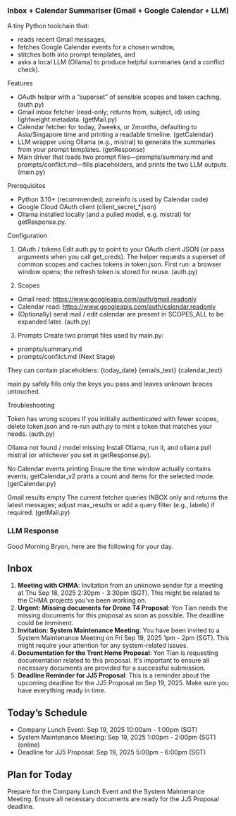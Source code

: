 ### Inbox + Calendar Summariser (Gmail + Google Calendar + LLM)

A tiny Python toolchain that:
- reads recent Gmail messages,
- fetches Google Calendar events for a chosen window,
- stitches both into prompt templates, and
- asks a local LLM (Ollama) to produce helpful summaries (and a conflict check). 

Features
- OAuth helper with a “superset” of sensible scopes and token caching. (auth.py)
- Gmail inbox fetcher (read-only; returns from, subject, id) using lightweight metadata. (getMail.py)
- Calendar fetcher for today, 2weeks, or 2months, defaulting to Asia/Singapore time and printing a readable timeline. (getCalendar)
- LLM wrapper using Ollama (e.g., mistral) to generate the summaries from your prompt templates. (getResponse)
- Main driver that loads two prompt files—prompts/summary.md and prompts/conflict.md—fills placeholders, and prints the two LLM outputs. (main.py)

Prerequisites
- Python 3.10+ (recommended; zoneinfo is used by Calendar code) 
- Google Cloud OAuth client (client_secret_*.json)
- Ollama installed locally (and a pulled model, e.g. mistral) for getResponse.py. 

Configuration
1) OAuth / tokens
Edit auth.py to point to your OAuth client JSON (or pass arguments when you call get_creds). The helper requests a superset of common scopes and caches tokens in token.json. First run: a browser window opens; the refresh token is stored for reuse. (auth.py)

2) Scopes
- Gmail read: https://www.googleapis.com/auth/gmail.readonly
- Calendar read: https://www.googleapis.com/auth/calendar.readonly
- (Optionally) send mail / edit calendar are present in SCOPES_ALL to be expanded later. (auth.py)

3) Prompts
Create two prompt files used by main.py:
- prompts/summary.md
- prompts/conflict.md (Next Stage)

They can contain placeholders:
{today_date}
{emails_text}
{calendar_text}

main.py safely fills only the keys you pass and leaves unknown braces untouched. 

Troubleshooting

Token has wrong scopes
If you initially authenticated with fewer scopes, delete token.json and re-run auth.py to mint a token that matches your needs. (auth.py)

Ollama not found / model missing
Install Ollama, run it, and ollama pull mistral (or whichever you set in getResponse.py). 

No Calendar events printing
Ensure the time window actually contains events; getCalendar_v2 prints a count and items for the selected mode. (getCalendar.py)

Gmail results empty
The current fetcher queries INBOX only and returns the latest messages; adjust max_results or add a query filter (e.g., labels) if required. (getMail.py)

### LLM Response

 Good Morning Bryon, here are the following for your day.

## Inbox
1. **Meeting with CHMA**: Invitation from an unknown sender for a meeting at Thu Sep 18, 2025 2:30pm - 3:30pm (SGT). This might be related to the CHMA projects you've been working on.
2. **Urgent: Missing documents for Drone T4 Proposal**: Yon Tian needs the missing documents for this proposal as soon as possible. The deadline could be imminent.
3. **Invitation: System Maintenance Meeting**: You have been invited to a System Maintenance Meeting on Fri Sep 19, 2025 1pm - 2pm (SGT). This might require your attention for any system-related issues.
4. **Documentation for the Trent Home Proposal**: Yon Tian is requesting documentation related to this proposal. It's important to ensure all necessary documents are provided for a successful submission.
5. **Deadline Reminder for JJ5 Proposal**: This is a reminder about the upcoming deadline for the JJ5 Proposal on Sep 19, 2025. Make sure you have everything ready in time.

## Today’s Schedule
- Company Lunch Event: Sep 19, 2025 10:00am - 1:00pm (SGT)
- System Maintenance Meeting: Sep 19, 2025 1:00pm - 2:00pm (SGT) (online)
- Deadline for JJ5 Proposal: Sep 19, 2025 5:00pm - 6:00pm (SGT)

## Plan for Today
Prepare for the Company Lunch Event and the System Maintenance Meeting. Ensure all necessary documents are ready for the JJ5 Proposal deadline.
